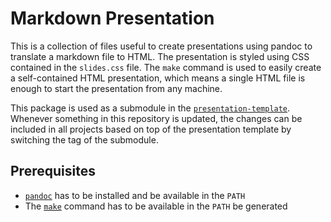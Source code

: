 # Markdown Presentation

This is a collection of files useful to create presentations using pandoc to translate a markdown file to HTML. The
presentation is styled using CSS contained in the `slides.css` file. The `make` command is used to easily create a
self-contained HTML presentation, which means a single HTML file is enough to start the presentation from any machine.

This package is used as a submodule in the [`presentation-template`](https://github.com/danrot/presentation-template).
Whenever something in this repository is updated, the changes can be included in all projects based on top of the
presentation template by switching the tag of the submodule.

## Prerequisites

- [`pandoc`](https://pandoc.org/installing.html) has to be installed and be available in the `PATH`
- The [`make`](https://www.gnu.org/software/make/) command has to be available in the `PATH`
be generated
